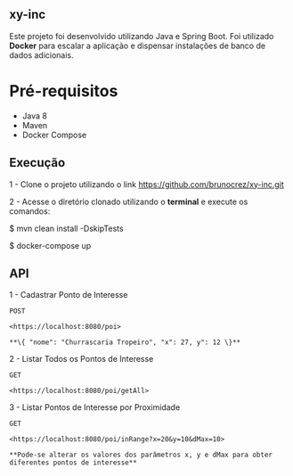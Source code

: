 ## xy-inc

Este projeto foi desenvolvido utilizando Java e Spring Boot. Foi utilizado **Docker** para escalar a aplicação e dispensar instalações de banco de dados adicionais.

# Pré-requisitos

* Java 8
* Maven
* Docker Compose

## Execução

1 - Clone o projeto utilizando o link <https://github.com/brunocrez/xy-inc.git>    

2 - Acesse o diretório clonado utilizando o **terminal** e execute os comandos:    

$ mvn clean install -DskipTests    

$ docker-compose up    

## API

1 - Cadastrar Ponto de Interesse 
   
	POST    
	
	<https://localhost:8080/poi>  
	
	**\{ "nome": "Churrascaria Tropeiro", "x": 27, y": 12 \}**   
	
2 - Listar Todos os Pontos de Interesse   
 
	GET    
	
	<https://localhost:8080/poi/getAll>  
	
3 - Listar Pontos de Interesse por Proximidade   
 
	GET    
	
	<https://localhost:8080/poi/inRange?x=20&y=10&dMax=10>   
	
	**Pode-se alterar os valores dos parâmetros x, y e dMax para obter diferentes pontos de interesse**

